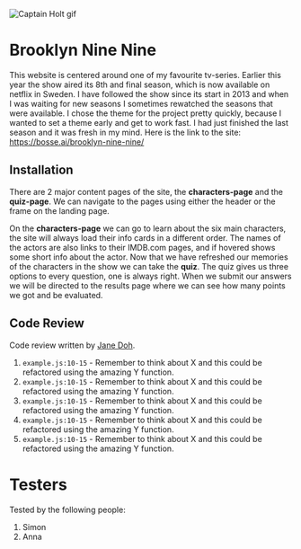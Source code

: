 ![Captain Holt gif](https://media.giphy.com/media/kyoQiuMBFJiNl8HOv9/giphy.gif)

# Brooklyn Nine Nine

This website is centered around one of my favourite tv-series. Earlier this year the show aired its 8th and final season, which is now available on netflix in Sweden. I have followed the show since its start in 2013 and when I was waiting for new seasons I sometimes rewatched the seasons that were available.
I chose the theme for the project pretty quickly, because I wanted to set a theme early and get to work fast. I had just finished the last season and it was fresh in my mind.
Here is the link to the site: https://bosse.ai/brooklyn-nine-nine/

## Installation

There are 2 major content pages of the site, the **characters-page** and the **quiz-page**.
We can navigate to the pages using either the header or the frame on the landing page.

On the **characters-page** we can go to learn about the six main characters, the site will always load their info cards in a different order.
The names of the actors are also links to their IMDB.com pages, and if hovered shows some short info about the actor.
Now that we have refreshed our memories of the characters in the show we can take the **quiz**.
The quiz gives us three options to every question, one is always right. When we submit our answers we will be directed to the results page where we can see how many points we got and be evaluated.

## Code Review

Code review written by [Jane Doh](https://github.com/username).

1. `example.js:10-15` - Remember to think about X and this could be refactored using the amazing Y function.
2. `example.js:10-15` - Remember to think about X and this could be refactored using the amazing Y function.
3. `example.js:10-15` - Remember to think about X and this could be refactored using the amazing Y function.
4. `example.js:10-15` - Remember to think about X and this could be refactored using the amazing Y function.
5. `example.js:10-15` - Remember to think about X and this could be refactored using the amazing Y function.

# Testers

Tested by the following people:

1. Simon
2. Anna
